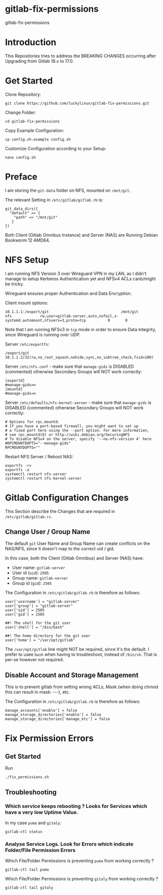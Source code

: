 # gitlab-fix-permissions
gitlab-fix-permissions

# Introduction
This Repositories tries to address the BREAKING CHANGES occurring after Upgrading from Gitlab 16.x to 17.0.

# Get Started
Clone Repository:
```
git clone https://github.com/luckylinux/gitlab-fix-permissions.git
```

Change Folder:
```
cd gitlab-fix-permissions
```

Copy Example Configuration:
```
cp config.sh.example config.sh
```

Customize Configuration according to your Setup:
```
nano config.sh
```

# Preface
I am storing the `git-data` folder on NFS, mounted on `/mnt/git`.

The relevant Setting in `/etc/gitlab/gitlab.rb` is:
```
git_data_dirs({
  "default" => {
    "path" => "/mnt/git"
   }
})
```

Both Client (Gitlab Omnibus Instance) and Server (NAS) are Running Debian Bookworm 12 AMD64.

# NFS Setup
I am running NFS Version 3 over Wireguard VPN in my LAN, as I didn't manage to setup Kerberos Authentication yet and NFSv4 ACLs canb/might be tricky.

Wireguard ensures proper Authentication and Data Encryption.

Client mount options:
```
10.1.1.1:/export/git                                 /mnt/git                      nfs             rw,user=gitlab-server,auto,nofail,x-systemd.automount,nfsvers=3,proto=tcp          0       0
```

Note that I am running NFSv3 in `tcp` mode in order to ensure Data Integrity, since Wireguard is running over UDP.

Server `/etc/exportfs`:
```
/export/git			10.1.1.2/32(rw,no_root_squash,nohide,sync,no_subtree_check,fsid=100)
```

Server `/etc/nfs.conf` - make sure that `manage-gids` is DISABLED (commented) otherwise Secondary Groups will NOT work correctly:
```
[exportd]
#manage-gids=n
[mountd]
#manage-gids=n
```

Server `/etc/defaults/nfs-kernel-server` - make sure that `manage-gids` is DISABLED (commented) otherwise Secondary Groups will NOT work correctly:
```
# Options for rpc.mountd.
# If you have a port-based firewall, you might want to set up
# a fixed port here using the --port option. For more information, 
# see rpc.mountd(8) or http://wiki.debian.org/SecuringNFS
# To disable NFSv4 on the server, specify '--no-nfs-version 4' here
#RPCMOUNTDOPTS="--manage-gids"
RPCMOUNTDOPTS=""
```

Restart NFS Server / Reboot NAS:
```
exportfs -rv
exportfs -a
systemctl restart nfs-server
systemctl restart nfs-kernel-server
```

# Gitlab Configuration Changes
This Section describe the Changes that are required in `/etc/gitlab/gitlab.rc`.

## Change User / Group Name
The default `git` User Name and Group Name can create conflicts on the NAS/NFS, since it doesn't map to the correct uid / gid.

In this case, both the Client (Gitlab Omnibus) and Server (NAS) have:
- User name: `gitlab-server`
- User id (`uid`): `2505`
- Group name: `gitlab-server`
- Group id (`gid`): `2505`

The Configuration in `/etc/gitlab/gitlab.rb` is therefore as follows:
```
user['username'] = "gitlab-server"
user['group'] = "gitlab-server"
user['uid'] = 2505
user['gid'] = 2505

##! The shell for the git user
user['shell'] = "/bin/bash"

##! The home directory for the git user
user['home'] = "/var/opt/gitlab"
```

The `/var/opt/gitlab` line might NOT be required, since it's the default.
I prefer to usee `bash` when having to troubleshoot, instead of `/bin/sh`.
That is per-se however not required.

## Disable Account and Storage Management
This is to prevent gitlab from setting wrong ACLs, Mask (when doing chmod this can result in mask: ---), etc.

The Configuration in `/etc/gitlab/gitlab.rb` is therefore as follows:
```
manage_accounts['enable'] = false
manage_storage_directories['enable'] = false
manage_storage_directories['manage_etc'] = false
```

# Fix Permission Errors
## Get Started
Run
```
./fix_permissions.sh
```

## Troubleshooting

### Which service keeps rebooting ? Looks for Services which have a very low Uptime Value.
In my case `puma` and `gitaly`:
```
gitlab-ctl status
```

### Analyse Service Logs. Look for Errors which indicate Folder/File Permission Errors
Which File/Folder Permissions is preventing `puma` from working correctly ?
```
gitlab-ctl tail puma
```

Which File/Folder Permissions is preventing `gitaly` from working correctly ?
```
gitlab-ctl tail gitaly
```
